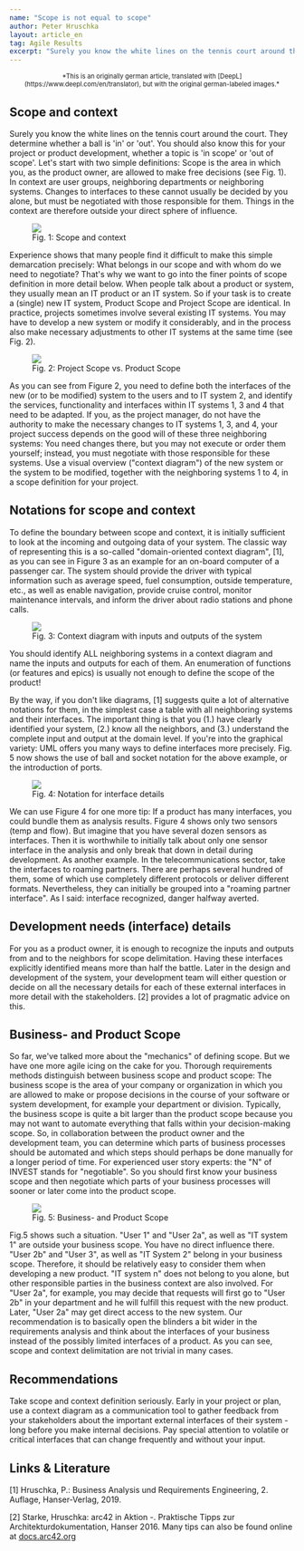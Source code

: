```yaml
---
name: "Scope is not equal to scope"
author: Peter Hruschka
layout: article_en
tag: Agile Results
excerpt: "Surely you know the white lines on the tennis court around the court. They determine whether a ball is 'in' or 'out'. You should also know this for your project or product development, whether a topic is 'in scope' or 'out of scope'. Let's start with two simple definitions: Scope is the area in which you, as the product owner, are allowed to make free decisions. In context are user groups, neighboring departments or neighboring systems. Changes to interfaces to these cannot usually be decided by you alone, but must be negotiated with those responsible for them. Things in the context are therefore outside your direct sphere of influence."
---
```


<p style="text-align: center; font-size: 80%" markdown="1">*This is an originally german article, translated with [DeepL](https://www.deepl.com/en/translator), but with the original german-labeled images.*</p>

## Scope and context

Surely you know the white lines on the tennis court around the court. They determine whether a ball is 'in' or 'out'. You should also know this for your project or product development, whether a topic is 'in scope' or 'out of scope'. Let's start with two simple definitions: Scope is the area in which you, as the product owner, are allowed to make free decisions (see Fig. 1). In context are user groups, neighboring departments or neighboring systems. Changes to interfaces to these cannot usually be decided by you alone, but must be negotiated with those responsible for them. Things in the context are therefore outside your direct sphere of influence.

<figure>
  <img class="max800" src="/images/blog/Abb.-3-1.webp"/>
  <figcaption>Fig. 1: Scope and context</figcaption>
</figure>

Experience shows that many people find it difficult to make this simple demarcation precisely: What belongs in our scope and with whom do we need to negotiate? That's why we want to go into the finer points of scope definition in more detail below.
When people talk about a product or system, they usually mean an IT product or an IT system. So if your task is to create a (single) new IT system, Product Scope and Project Scope are identical. In practice, projects sometimes involve several existing IT systems. You may have to develop a new system or modify it considerably, and in the process also make necessary adjustments to other IT systems at the same time (see Fig. 2).

<figure>
  <img class="max800" src="/images/blog/Abb.-3-2.webp"/>
  <figcaption>Fig. 2: Project Scope vs. Product Scope</figcaption>
</figure>

As you can see from Figure 2, you need to define both the interfaces of the new (or to be modified) system to the users and to IT system 2, and identify the services, functionality and interfaces within IT systems 1, 3 and 4 that need to be adapted. If you, as the project manager, do not have the authority to make the necessary changes to IT systems 1, 3, and 4, your project success depends on the good will of these three neighboring systems: You need changes there, but you may not execute or order them yourself; instead, you must negotiate with those responsible for these systems.
Use a visual overview ("context diagram") of the new system or the system to be modified, together with the neighboring systems 1 to 4, in a scope definition for your project.

## Notations for scope and context

To define the boundary between scope and context, it is initially sufficient to look at the incoming and outgoing data of your system. The classic way of representing this is a so-called "domain-oriented context diagram", [1], as you can see in Figure 3 as an example for an on-board computer of a passenger car. The system should provide the driver with typical information such as average speed, fuel consumption, outside temperature, etc., as well as enable navigation, provide cruise control, monitor maintenance intervals, and inform the driver about radio stations and phone calls.

<figure>
  <img class="max800" src="/images/blog/Abb.-3-3.webp"/>
  <figcaption>Fig. 3: Context diagram with inputs and outputs of the system</figcaption>
</figure>

You should identify ALL neighboring systems in a context diagram and name the inputs and outputs for each of them. An enumeration of functions (or features and epics) is usually not enough to define the scope of the product!

By the way, if you don't like diagrams, [1] suggests quite a lot of alternative notations for them, in the simplest case a table with all neighboring systems and their interfaces. The important thing is that you (1.) have clearly identified your system, (2.) know all the neighbors, and (3.) understand the complete input and output at the domain level.
If you're into the graphical variety: UML offers you many ways to define interfaces more precisely. Fig. 5 now shows the use of ball and socket notation for the above example, or the introduction of ports.

<figure>
  <img class="max600" src="/images/blog/Abb.-3-4.webp"/>
  <figcaption>Fig. 4: Notation for interface details</figcaption>
</figure>

We can use Figure 4 for one more tip: If a product has many interfaces, you could bundle them as analysis results. Figure 4 shows only two sensors (temp and flow). But imagine that you have several dozen sensors as interfaces. Then it is worthwhile to initially talk about only one sensor interface in the analysis and only break that down in detail during development. As another example. In the telecommunications sector, take the interfaces to roaming partners. There are perhaps several hundred of them, some of which use completely different protocols or deliver different formats. Nevertheless, they can initially be grouped into a "roaming partner interface". As I said: interface recognized, danger halfway averted.

## Development needs (interface) details

For you as a product owner, it is enough to recognize the inputs and outputs from and to the neighbors for scope delimitation. Having these interfaces explicitly identified means more than half the battle. Later in the design and development of the system, your development team will either question or decide on all the necessary details for each of these external interfaces in more detail with the stakeholders. [2] provides a lot of pragmatic advice on this.

## Business- and Product Scope

So far, we've talked more about the "mechanics" of defining scope. But we have one more agile icing on the cake for you.
Thorough requirements methods distinguish between business scope and product scope: The business scope is the area of your company or organization in which you are allowed to make or propose decisions in the course of your software or system development, for example your department or division. Typically, the business scope is quite a bit larger than the product scope because you may not want to automate everything that falls within your decision-making scope. So, in collaboration between the product owner and the development team, you can determine which parts of business processes should be automated and which steps should perhaps be done manually for a longer period of time. For experienced user story experts: the "N" of INVEST stands for "negotiable". So you should first know your business scope and then negotiate which parts of your business processes will sooner or later come into the product scope.

<figure>
  <img class="max800" src="/images/blog/Abb.-3-5.webp"/>
  <figcaption>Fig. 5: Business- and Product Scope</figcaption>
</figure>

Fig.5 shows such a situation. "User 1" and "User 2a", as well as "IT system 1" are outside your business scope. You have no direct influence there. "User 2b" and "User 3", as well as "IT System 2" belong in your business scope. Therefore, it should be relatively easy to consider them when developing a new product. "IT system n" does not belong to you alone, but other responsible parties in the business context are also involved.
For "User 2a", for example, you may decide that requests will first go to "User 2b" in your department and he will fulfill this request with the new product. Later, "User 2a" may get direct access to the new system.
Our recommendation is to basically open the blinders a bit wider in the requirements analysis and think about the interfaces of your business instead of the possibly limited interfaces of a product.
As you can see, scope and context delimitation are not trivial in many cases.

## Recommendations

Take scope and context definition seriously. Early in your project or plan, use a context diagram as a communication tool to gather feedback from your stakeholders about the important external interfaces of their system - long before you make internal decisions. Pay special attention to volatile or critical interfaces that can change frequently and without your input.

## Links & Literature

[1] Hruschka, P.: Business Analysis und Requirements Engineering, 2. Auflage, Hanser-Verlag, 2019.

[2] Starke, Hruschka: arc42 in Aktion -. Praktische Tipps zur Architekturdokumentation, Hanser 2016. Many tips can also be found online at [docs.arc42.org](https://docs.arc42.org/home/)


